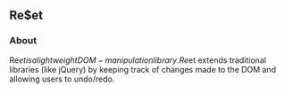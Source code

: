 ## Re$et

### About

Re$et is a lightweight DOM-manipulation library. Re$et extends traditional
libraries (like jQuery) by keeping track of changes made to the DOM and allowing
users to undo/redo.

